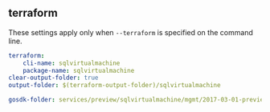 
## terraform

These settings apply only when `--terraform` is specified on the command line.

``` yaml $(terraform)
terraform:
    cli-name: sqlvirtualmachine
    package-name: sqlvirtualmachine
clear-output-folder: true
output-folder: $(terraform-output-folder)/sqlvirtualmachine
```

``` yaml $(tag) == 'package-2017-03-01-preview' && $(terraform)
gosdk-folder: services/preview/sqlvirtualmachine/mgmt/2017-03-01-preview/sqlvirtualmachine
```
